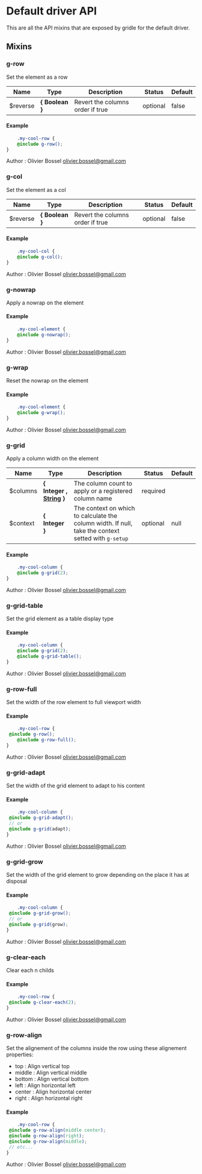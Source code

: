 # Default driver API

This are all the API mixins that are exposed by gridle for the default driver.


## Mixins


### g-row

Set the element as a row


Name  |  Type  |  Description  |  Status  |  Default
------------  |  ------------  |  ------------  |  ------------  |  ------------
$reverse  |  **{ Boolean }**  |  Revert the columns order if true  |  optional  |  false

#### Example
```scss
	.my-cool-row {
	@include g-row();
}
```
Author : Olivier Bossel <olivier.bossel@gmail.com>


### g-col

Set the element as a col


Name  |  Type  |  Description  |  Status  |  Default
------------  |  ------------  |  ------------  |  ------------  |  ------------
$reverse  |  **{ Boolean }**  |  Revert the columns order if true  |  optional  |  false

#### Example
```scss
	.my-cool-col {
	@include g-col();
}
```
Author : Olivier Bossel <olivier.bossel@gmail.com>


### g-nowrap

Apply a nowrap on the element

#### Example
```scss
	.my-cool-element {
	@include g-nowrap();
}
```
Author : Olivier Bossel <olivier.bossel@gmail.com>


### g-wrap

Reset the nowrap on the element

#### Example
```scss
	.my-cool-element {
	@include g-wrap();
}
```
Author : Olivier Bossel <olivier.bossel@gmail.com>


### g-grid

Apply a column width on the element


Name  |  Type  |  Description  |  Status  |  Default
------------  |  ------------  |  ------------  |  ------------  |  ------------
$columns  |  **{ Integer , [String](http://www.sass-lang.com/documentation/file.SASS_REFERENCE.html#sass-script-strings) }**  |  The column count to apply or a registered column name  |  required  |
$context  |  **{ Integer }**  |  The context on which to calculate the column width. If null, take the context setted with ```g-setup```  |  optional  |  null

#### Example
```scss
	.my-cool-column {
	@include g-grid(2);
}
```
Author : Olivier Bossel <olivier.bossel@gmail.com>


### g-grid-table

Set the grid element as a table display type

#### Example
```scss
	.my-cool-column {
	@include g-grid(2);
	@include g-grid-table();
}
```
Author : Olivier Bossel <olivier.bossel@gmail.com>


### g-row-full

Set the width of the row element to full viewport width

#### Example
```scss
	.my-cool-row {
 @include g-row();
	@include g-row-full();
}
```
Author : Olivier Bossel <olivier.bossel@gmail.com>


### g-grid-adapt

Set the width of the grid element to adapt to his content

#### Example
```scss
	.my-cool-column {
 @include g-grid-adapt();
 // or
 @include g-grid(adapt);
}
```
Author : Olivier Bossel <olivier.bossel@gmail.com>


### g-grid-grow

Set the width of the grid element to grow depending on the place it has at disposal

#### Example
```scss
	.my-cool-column {
 @include g-grid-grow();
 // or
 @include g-grid(grow);
}
```
Author : Olivier Bossel <olivier.bossel@gmail.com>


### g-clear-each

Clear each n childs

#### Example
```scss
	.my-cool-row {
 @include g-clear-each(2);
}
```
Author : Olivier Bossel <olivier.bossel@gmail.com>


### g-row-align

Set the alignement of the columns inside the row using these alignement properties:

- top : Align vertical top
- middle : Align vertical middle
- bottom : Align vertical bottom
- left : Align horizontal left
- center : Align horizontal center
- right : Align horizontal right


#### Example
```scss
	.my-cool-row {
 @include g-row-align(middle center);
 @include g-row-align(right);
 @include g-row-align(middle);
 // etc...
}
```
Author : Olivier Bossel <olivier.bossel@gmail.com>